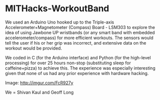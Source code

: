 MITHacks-WorkoutBand
====================

We used an Arduino Uno hooked up to the Triple-axis Accelerometer+Magnetometer (Compass) Board - LSM303 to explore the idea of using Jawbone UP wristbands (or any smart band with embedded accelerometer/compass) for more efficient workouts. The sensors would tell the user if his or her grip was incorrect, and extensive data on the workout would be provided.

We coded in C (for the Arduino interface) and Python (for the high-level processing) for over 25 hours non-stop (substituting sleep for caffeine+pizza) to achieve this. The experience was especially interesting given that none of us had any prior experience with hardware hacking.

Image: http://imgur.com/FcR927y

We = Shivan Kaul and Geoff Long

